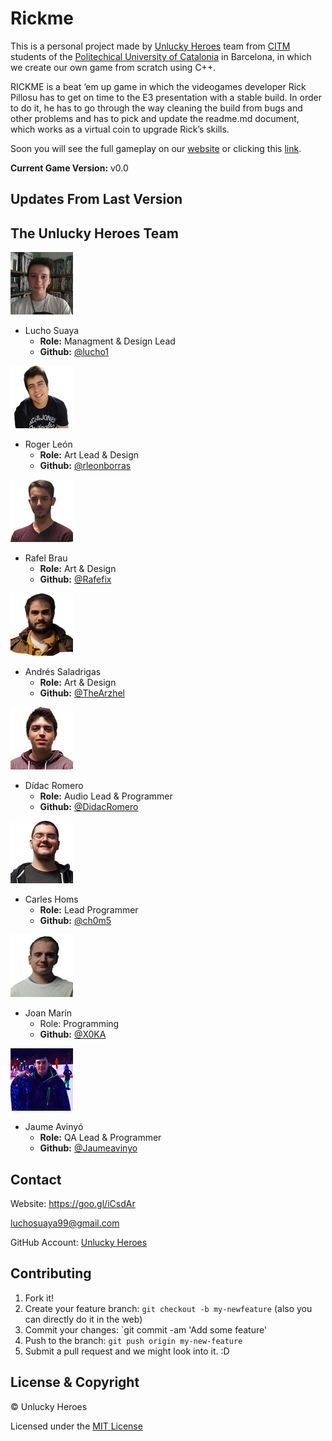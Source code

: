 # Rickme
This is a personal project made by [Unlucky Heroes](https://goo.gl/iCsdAr) team from [CITM](https://www.citm.upc.edu/) students of the [Politechical University of Catalonia](http://www.upc.edu/ca) in Barcelona, in which we create our own game from scratch using C++.

RICKME is a beat ‘em up game in which the videogames developer Rick Pillosu has to get on time to the E3 presentation with a stable build. In order to do it, he has to go through the way cleaning the build from bugs and other problems and has to pick and update the readme.md document, which works as a virtual coin to upgrade Rick’s skills.

Soon you will see the full gameplay on our [website](https://goo.gl/iCsdAr) or clicking this [link]().

**Current Game Version:** v0.0

## Updates From Last Version

## The Unlucky Heroes Team
![Lucho Suaya](https://raw.githubusercontent.com/UnluckyHeroes/Rickme/gh-pages/Web%20Photos/Lucho.png)
* Lucho Suaya
  * **Role:** Managment & Design Lead
  * **Github:** [@lucho1](https://github.com/lucho1)

![Roger León](https://raw.githubusercontent.com/UnluckyHeroes/Rickme/gh-pages/Web%20Photos/Ruier.png)
* Roger León
  * **Role:** Art Lead & Design
  * **Github:** [@rleonborras](https://github.com/rleonborras)

![Rafel Brau](https://github.com/UnluckyHeroes/Rickme/blob/gh-pages/Web%20Photos/Rafel.png)
* Rafel Brau
  * **Role:** Art & Design
  * **Github:** [@Rafefix](https://github.com/Rafefix)

![Andrés Saladrigas](https://raw.githubusercontent.com/UnluckyHeroes/Rickme/gh-pages/Web%20Photos/Andres.png)
* Andrés Saladrigas
  * **Role:** Art & Design
  * **Github:** [@TheArzhel](https://github.com/TheArzhel)

![Dídac Romero](https://raw.githubusercontent.com/UnluckyHeroes/Rickme/gh-pages/Web%20Photos/Didac.png)
* Dídac Romero
  * **Role:** Audio Lead & Programmer
  * **Github:** [@DidacRomero](https://github.com/DidacRomero)

![Carles Homs](https://raw.githubusercontent.com/UnluckyHeroes/Rickme/gh-pages/Web%20Photos/KRLS.png)
* Carles Homs 
  * **Role:** Lead Programmer
  * **Github:** [@ch0m5](https://github.com/ch0m5)

![Joan Marín](https://github.com/UnluckyHeroes/Rickme/blob/gh-pages/Web%20Photos/Joan.png)
* Joan Marín 
  * Role: Programming
  * **Github:** [@X0KA](https://github.com/X0KA)

![Jaume Avinyó](https://raw.githubusercontent.com/UnluckyHeroes/Rickme/gh-pages/Web%20Photos/James.png)
* Jaume Avinyó 
  * **Role:** QA Lead & Programmer
  * **Github:** [@Jaumeavinyo](https://github.com/Jaumeavinyo)

## Contact
Website: https://goo.gl/iCsdAr

luchosuaya99@gmail.com

GitHub Account: [Unlucky Heroes](https://github.com/UnluckyHeroes)

## Contributing
1. Fork it!
2. Create your feature branch: `git checkout -b my-newfeature` (also you can directly do it in the web)
3. Commit your changes: `git commit -am 'Add some feature'
4. Push to the branch: `git push origin my-new-feature`
5. Submit a pull request and we might look into it. :D

## License & Copyright 

© Unlucky Heroes

Licensed under the [MIT License](https://github.com/UnluckyHeroes/Rickme/blob/master/LICENSE)
